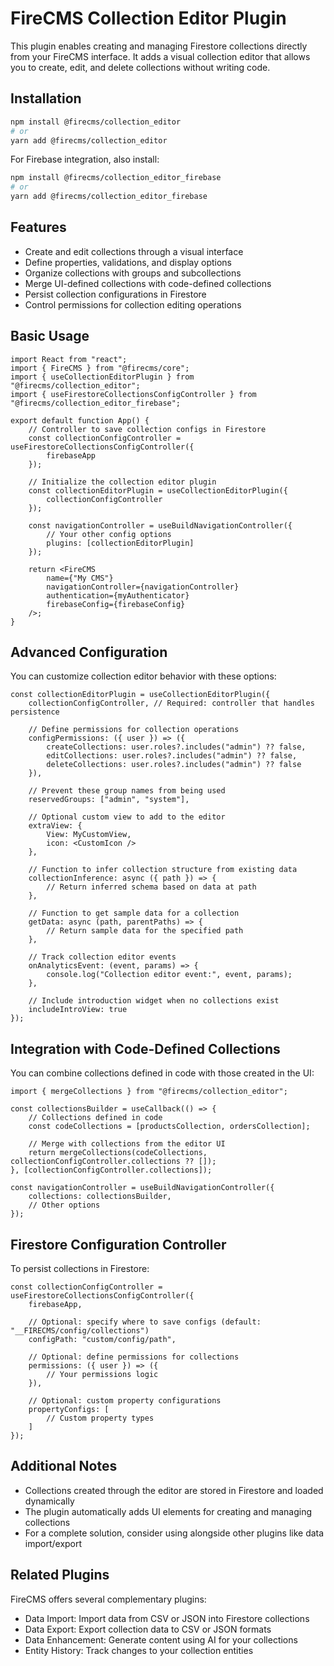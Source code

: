 # FireCMS Collection Editor Plugin

This plugin enables creating and managing Firestore collections directly from your FireCMS interface. It adds a visual
collection editor that allows you to create, edit, and delete collections without writing code.

## Installation

```bash
npm install @firecms/collection_editor
# or
yarn add @firecms/collection_editor
```

For Firebase integration, also install:

```bash
npm install @firecms/collection_editor_firebase
# or
yarn add @firecms/collection_editor_firebase
```

## Features

- Create and edit collections through a visual interface
- Define properties, validations, and display options
- Organize collections with groups and subcollections
- Merge UI-defined collections with code-defined collections
- Persist collection configurations in Firestore
- Control permissions for collection editing operations

## Basic Usage

```tsx
import React from "react";
import { FireCMS } from "@firecms/core";
import { useCollectionEditorPlugin } from "@firecms/collection_editor";
import { useFirestoreCollectionsConfigController } from "@firecms/collection_editor_firebase";

export default function App() {
    // Controller to save collection configs in Firestore
    const collectionConfigController = useFirestoreCollectionsConfigController({
        firebaseApp
    });
    
    // Initialize the collection editor plugin
    const collectionEditorPlugin = useCollectionEditorPlugin({
        collectionConfigController
    });
    
    const navigationController = useBuildNavigationController({
        // Your other config options
        plugins: [collectionEditorPlugin]
    });
    
    return <FireCMS
        name={"My CMS"}
        navigationController={navigationController}
        authentication={myAuthenticator}
        firebaseConfig={firebaseConfig}
    />;
}
```

## Advanced Configuration

You can customize collection editor behavior with these options:

```tsx
const collectionEditorPlugin = useCollectionEditorPlugin({
    collectionConfigController, // Required: controller that handles persistence
    
    // Define permissions for collection operations
    configPermissions: ({ user }) => ({
        createCollections: user.roles?.includes("admin") ?? false,
        editCollections: user.roles?.includes("admin") ?? false,
        deleteCollections: user.roles?.includes("admin") ?? false
    }),
    
    // Prevent these group names from being used
    reservedGroups: ["admin", "system"],
    
    // Optional custom view to add to the editor
    extraView: {
        View: MyCustomView,
        icon: <CustomIcon />
    },
    
    // Function to infer collection structure from existing data
    collectionInference: async ({ path }) => {
        // Return inferred schema based on data at path
    },
    
    // Function to get sample data for a collection
    getData: async (path, parentPaths) => {
        // Return sample data for the specified path
    },
    
    // Track collection editor events
    onAnalyticsEvent: (event, params) => {
        console.log("Collection editor event:", event, params);
    },
    
    // Include introduction widget when no collections exist
    includeIntroView: true
});
```

## Integration with Code-Defined Collections

You can combine collections defined in code with those created in the UI:

```tsx
import { mergeCollections } from "@firecms/collection_editor";

const collectionsBuilder = useCallback(() => {
    // Collections defined in code
    const codeCollections = [productsCollection, ordersCollection];
    
    // Merge with collections from the editor UI
    return mergeCollections(codeCollections, collectionConfigController.collections ?? []);
}, [collectionConfigController.collections]);

const navigationController = useBuildNavigationController({
    collections: collectionsBuilder,
    // Other options
});
```

## Firestore Configuration Controller

To persist collections in Firestore:

```tsx
const collectionConfigController = useFirestoreCollectionsConfigController({
    firebaseApp,
    
    // Optional: specify where to save configs (default: "__FIRECMS/config/collections")
    configPath: "custom/config/path",
    
    // Optional: define permissions for collections
    permissions: ({ user }) => ({
        // Your permissions logic
    }),
    
    // Optional: custom property configurations
    propertyConfigs: [
        // Custom property types
    ]
});
```

## Additional Notes

- Collections created through the editor are stored in Firestore and loaded dynamically
- The plugin automatically adds UI elements for creating and managing collections
- For a complete solution, consider using alongside other plugins like data import/export

## Related Plugins

FireCMS offers several complementary plugins:

- Data Import: Import data from CSV or JSON into Firestore collections
- Data Export: Export collection data to CSV or JSON formats
- Data Enhancement: Generate content using AI for your collections
- Entity History: Track changes to your collection entities
